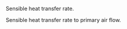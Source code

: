 Sensible heat transfer rate.


<!-- comment -->


Sensible heat transfer rate to primary air flow.

